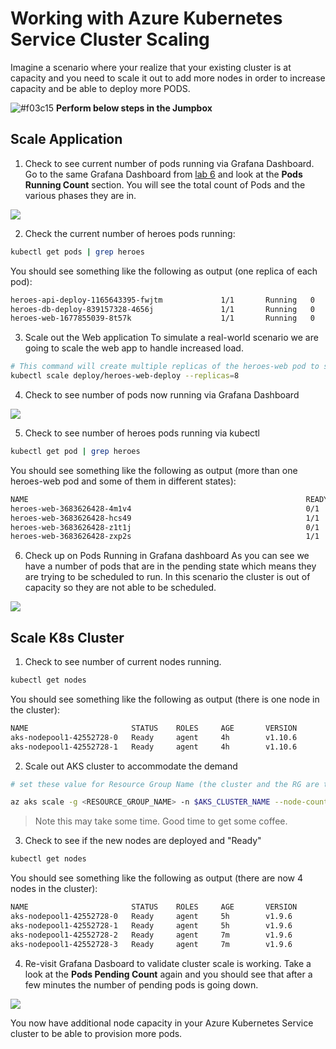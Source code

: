# Working with Azure Kubernetes Service Cluster Scaling

Imagine a scenario where your realize that your existing cluster is at capacity and you need to scale it out to add more nodes in order to increase capacity and be able to deploy more PODS.

![#f03c15](https://placehold.it/15/f03c15/000000?text=+) **Perform below steps in the Jumpbox**

## Scale Application
1. Check to see current number of pods running via Grafana Dashboard.
Go to the same Grafana Dashboard from [lab 6](/labs/day1-labs/06-monitoring-k8s.md) and look at the **Pods Running Count** section. You will see the total count of Pods and the various phases they are in.

![](img/9-grafana_podsrunning.png)

2. Check the current number of heroes pods running:
```bash
kubectl get pods | grep heroes
```

You should see something like the following as output (one replica of each pod):
```bash
heroes-api-deploy-1165643395-fwjtm             1/1       Running   0          2d
heroes-db-deploy-839157328-4656j               1/1       Running   0          2d
heroes-web-1677855039-8t57k                    1/1       Running   0          2d
```
3. Scale out the Web application
To simulate a real-world scenario we are going to scale the web app to handle increased load.
```bash
# This command will create multiple replicas of the heroes-web pod to simulate additional load on the cluster.
kubectl scale deploy/heroes-web-deploy --replicas=8
```
4. Check to see number of pods now running via Grafana Dashboard

![](img/9-grafana_podsrunning.png)

5. Check to see number of heroes pods running via kubectl
```bash
kubectl get pod | grep heroes
```
You should see something like the following as output (more than one heroes-web pod and some of them in different states):
```bash
NAME                                                              READY     STATUS    RESTARTS   AGE
heroes-web-3683626428-4m1v4                                       0/1       Pending   0          2m
heroes-web-3683626428-hcs49                                       1/1       Running   0          4m
heroes-web-3683626428-z1t1j                                       0/1       Pending   0          2m
heroes-web-3683626428-zxp2s                                       1/1       Running   0          2m
```

6. Check up on Pods Running in Grafana dashboard
As you can see we have a number of pods that are in the pending state which means they are trying to be scheduled to run. In this scenario the cluster is out of capacity so they are not able to be scheduled.

![](img/9-grafana_podspending.png)


## Scale K8s Cluster
1. Check to see number of current nodes running.
```bash
kubectl get nodes
```

You should see something like the following as output (there is one node in the cluster):
```bash
NAME                       STATUS    ROLES     AGE       VERSION
aks-nodepool1-42552728-0   Ready     agent     4h        v1.10.6
aks-nodepool1-42552728-1   Ready     agent     4h        v1.10.6
```
2. Scale out AKS cluster to accommodate the demand
```bash
# set these value for Resource Group Name (the cluster and the RG are the same name)

az aks scale -g <RESOURCE_GROUP_NAME> -n $AKS_CLUSTER_NAME --node-count 4
```

> Note this may take some time. Good time to get some coffee. 

3. Check to see if the new nodes are deployed and "Ready"
```bash
kubectl get nodes
```
You should see something like the following as output (there are now 4 nodes in the cluster):
```bash
NAME                       STATUS    ROLES     AGE       VERSION
aks-nodepool1-42552728-0   Ready     agent     5h        v1.9.6
aks-nodepool1-42552728-1   Ready     agent     5h        v1.9.6
aks-nodepool1-42552728-2   Ready     agent     7m        v1.9.6
aks-nodepool1-42552728-3   Ready     agent     7m        v1.9.6
```

4. Re-visit Grafana Dasboard to validate cluster scale is working.
Take a look at the **Pods Pending Count** again and you should see that after a few minutes the number of pending pods is going down.

![](img/9-grafana_podsscaling.png)


You now have additional node capacity in your Azure Kubernetes Service cluster to be able to provision more pods.
